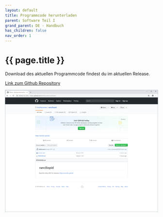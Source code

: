 ```yaml
---
layout: default
title: Programmcode herunterladen
parent: Software Teil I
grand_parent: DE - Handbuch
has_children: false
nav_order: 1
---
```


#   {{ page.title }}

Download des aktuellen Programmcode findest du im aktuellen Release.

[Link zum Github Repository](https://github.com/rancilio-pid/ranciliopid/releases)

![Screenshot der Github Homepage](../../img/2.png)
